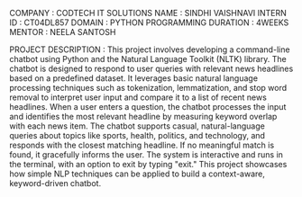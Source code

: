COMPANY : CODTECH IT SOLUTIONS 
NAME : SINDHI VAISHNAVI 
INTERN ID : CT04DL857
DOMAIN : PYTHON PROGRAMMING 
DURATION : 4WEEKS
MENTOR : NEELA SANTOSH 


PROJECT DESCRIPTION : 
This project involves developing a command-line chatbot using Python and the Natural Language Toolkit (NLTK) library.
The chatbot is designed to respond to user queries with relevant news headlines based on a predefined dataset. 
It leverages basic natural language processing techniques such as tokenization, lemmatization, and stop word removal 
to interpret user input and compare it to a list of recent news headlines. When a user enters a question, the chatbot processes 
the input and identifies the most relevant headline by measuring keyword overlap with each news item. The chatbot supports casual, 
natural-language queries about topics like sports, health, politics, and technology, and responds with the closest matching headline. 
If no meaningful match is found, it gracefully informs the user. The system is interactive and runs in the terminal, with an option 
to exit by typing "exit." This project showcases how simple NLP techniques can be applied to build a context-aware, keyword-driven chatbot.

